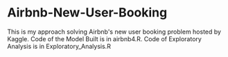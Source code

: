 # Airbnb-New-User-Booking
This is my approach solving  Airbnb's new user booking problem hosted by Kaggle.
Code of the Model Built is in airbnb4.R.
Code of Exploratory Analysis is in Exploratory_Analysis.R
